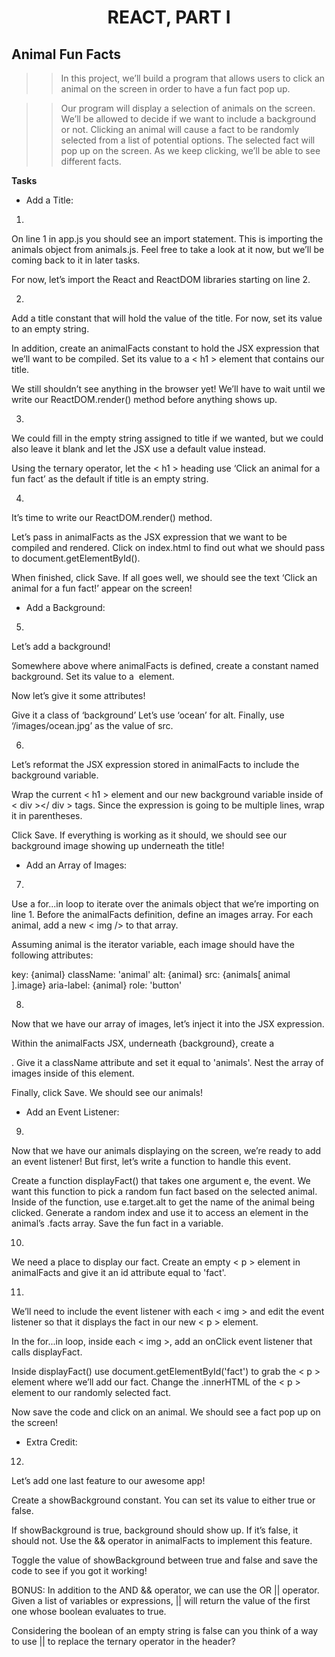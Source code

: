 # <div align='center'>REACT, PART I</div>

## Animal Fun Facts

>> In this project, we’ll build a program that allows users to click an animal on the screen in order to have a fun fact pop up.


>> Our program will display a selection of animals on the screen. We’ll be allowed to decide if we want to include a background or not. Clicking an animal will cause a fact to be randomly selected from a list of potential options. The selected fact will pop up on the screen. As we keep clicking, we’ll be able to see different facts.


**Tasks**

- Add a Title:
1.
On line 1 in app.js you should see an import statement. This is importing the animals object from animals.js. Feel free to take a look at it now, but we’ll be coming back to it in later tasks.

For now, let’s import the React and ReactDOM libraries starting on line 2.


2.
Add a title constant that will hold the value of the title. For now, set its value to an empty string.

In addition, create an animalFacts constant to hold the JSX expression that we’ll want to be compiled. Set its value to a < h1 > element that contains our title.

We still shouldn’t see anything in the browser yet! We’ll have to wait until we write our ReactDOM.render() method before anything shows up.


3.
We could fill in the empty string assigned to title if we wanted, but we could also leave it blank and let the JSX use a default value instead.

Using the ternary operator, let the < h1 > heading use ‘Click an animal for a fun fact’ as the default if title is an empty string.


4.
It’s time to write our ReactDOM.render() method.

Let’s pass in animalFacts as the JSX expression that we want to be compiled and rendered. Click on index.html to find out what we should pass to document.getElementById().

When finished, click Save. If all goes well, we should see the text ‘Click an animal for a fun fact!’ appear on the screen!


- Add a Background:
5.
Let’s add a background!

Somewhere above where animalFacts is defined, create a constant named background. Set its value to a <img /> element.

Now let’s give it some attributes!

Give it a class of ‘background’
Let’s use ‘ocean’ for alt.
Finally, use ‘/images/ocean.jpg’ as the value of src.


6.
Let’s reformat the JSX expression stored in animalFacts to include the background variable.

Wrap the current < h1 > element and our new background variable inside of < div ></ div > tags. Since the expression is going to be multiple lines, wrap it in parentheses.

Click Save. If everything is working as it should, we should see our background image showing up underneath the title!


- Add an Array of Images:
7.
Use a for...in loop to iterate over the animals object that we’re importing on line 1. Before the animalFacts definition, define an images array. For each animal, add a new < img /> to that array.

Assuming animal is the iterator variable, each image should have the following attributes:

key: {animal}
className: 'animal'
alt: {animal}
src: {animals[ animal ].image}
aria-label: {animal}
role: 'button'


8.
Now that we have our array of images, let’s inject it into the JSX expression.

Within the animalFacts JSX, underneath {background}, create a <div>. Give it a className attribute and set it equal to 'animals'. Nest the array of images inside of this element.

Finally, click Save. We should see our animals!


- Add an Event Listener:
9.
Now that we have our animals displaying on the screen, we’re ready to add an event listener! But first, let’s write a function to handle this event.

Create a function displayFact() that takes one argument e, the event. We want this function to pick a random fun fact based on the selected animal.
Inside of the function, use e.target.alt to get the name of the animal being clicked.
Generate a random index and use it to access an element in the animal’s .facts array.
Save the fun fact in a variable.


10.
We need a place to display our fact. Create an empty < p > element in animalFacts and give it an id attribute equal to 'fact'.


11.
We’ll need to include the event listener with each < img > and edit the event listener so that it displays the fact in our new < p > element.

In the for...in loop, inside each < img >, add an onClick event listener that calls displayFact.

Inside displayFact() use document.getElementById('fact') to grab the < p > element where we’ll add our fact. Change the .innerHTML of the < p > element to our randomly selected fact.

Now save the code and click on an animal. We should see a fact pop up on the screen!


- Extra Credit:
12.
Let’s add one last feature to our awesome app!

Create a showBackground constant. You can set its value to either true or false.

If showBackground is true, background should show up. If it’s false, it should not. Use the && operator in animalFacts to implement this feature.

Toggle the value of showBackground between true and false and save the code to see if you got it working!

BONUS: In addition to the AND && operator, we can use the OR || operator. Given a list of variables or expressions, || will return the value of the first one whose boolean evaluates to true.

Considering the boolean of an empty string is false can you think of a way to use || to replace the ternary operator in the header?